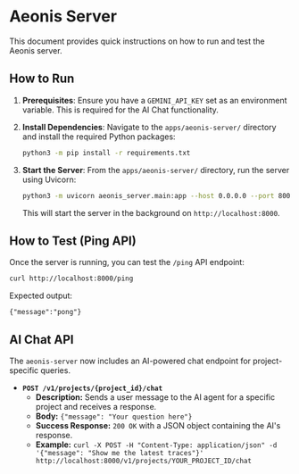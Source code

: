 # Aeonis Server

This document provides quick instructions on how to run and test the Aeonis server.

## How to Run

1.  **Prerequisites**:
    Ensure you have a `GEMINI_API_KEY` set as an environment variable. This is required for the AI Chat functionality.

2.  **Install Dependencies**:
    Navigate to the `apps/aeonis-server/` directory and install the required Python packages:
    ```bash
    python3 -m pip install -r requirements.txt
    ```

3.  **Start the Server**:
    From the `apps/aeonis-server/` directory, run the server using Uvicorn:
    ```bash
    python3 -m uvicorn aeonis_server.main:app --host 0.0.0.0 --port 8000 --log-config uvicorn_log_config.json &
    ```
    This will start the server in the background on `http://localhost:8000`.

## How to Test (Ping API)

Once the server is running, you can test the `/ping` API endpoint:

```bash
curl http://localhost:8000/ping
```

Expected output:
```
{"message":"pong"}
```

## AI Chat API

The `aeonis-server` now includes an AI-powered chat endpoint for project-specific queries.

- **`POST /v1/projects/{project_id}/chat`**
  - **Description:** Sends a user message to the AI agent for a specific project and receives a response.
  - **Body:** `{"message": "Your question here"}`
  - **Success Response:** `200 OK` with a JSON object containing the AI's response.
  - **Example:** `curl -X POST -H "Content-Type: application/json" -d '{"message": "Show me the latest traces"}' http://localhost:8000/v1/projects/YOUR_PROJECT_ID/chat`

